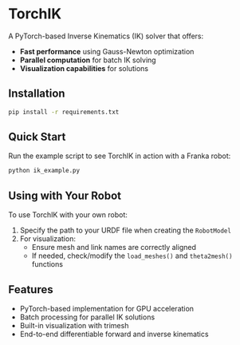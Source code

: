 # TorchIK

A PyTorch-based Inverse Kinematics (IK) solver that offers:
- **Fast performance** using Gauss-Newton optimization
- **Parallel computation** for batch IK solving
- **Visualization capabilities** for solutions

## Installation

```bash
pip install -r requirements.txt
```

## Quick Start

Run the example script to see TorchIK in action with a Franka robot:

```bash
python ik_example.py
```

## Using with Your Robot

To use TorchIK with your own robot:

1. Specify the path to your URDF file when creating the `RobotModel`
2. For visualization:
   - Ensure mesh and link names are correctly aligned
   - If needed, check/modify the `load_meshes()` and `theta2mesh()` functions

## Features

- PyTorch-based implementation for GPU acceleration
- Batch processing for parallel IK solutions
- Built-in visualization with trimesh
- End-to-end differentiable forward and inverse kinematics

